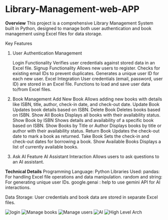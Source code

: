 # Library-Management-web-APP

**Overview**
This project is a comprehensive Library Management System built in Python, designed to manage both user authentication and book management using Excel files for data storage.

Key Features

1. User Authentication Management

    Login Functionality
        Verifies user credentials against stored data in an Excel file.
    Signup Functionality
        Allows new users to register.
    Checks for existing email IDs to prevent duplicates.
        Generates a unique user ID for each new user.
    Excel Integration
        User credentials (email, password, user ID) are stored in an Excel file.
    Functions to load and save user data to/from Excel files.

2. Book Management
    Add New Book
        Allows adding new books with details like ISBN, title, author, check-in date, and check-out date.
    Update Book
        Updates book details based on ISBN.
    Delete Book
        Deletes books based on ISBN.
    Show All Books
        Displays all books with their availability status.
    Show Book by ISBN
        Shows details and availability of a specific book based on ISBN.
    Show Books by Title or Author
        Displays books by title or author with their availability status.
    Return Book
        Updates the check-out date to mark a book as returned.
    Take Book
        Sets the check-in and check-out dates for borrowing a book.
    Show Available Books
        Displays a list of currently available books.
   
3. Ask AI Feature
      AI Assistant Interaction
          Allows users to ask questions to an AI assistant.


**Technical Details**
  Programming Language: Python
  Libraries Used:
  pandas: For handling Excel file operations and data manipulation.
  random and string: For generating unique user IDs.
  google.genai : help to use gemini API for AI interactions.

Data Storage:
  User credentials and book data are stored in separate Excel files.

![login](https://github.com/user-attachments/assets/da57be67-412d-4f43-98a1-8f41d4ddb5c1)
![Manage books](https://github.com/user-attachments/assets/67c0a4b1-8bb8-41c0-b4ee-93539572cd73)
![Manage users](https://github.com/user-attachments/assets/d5eb81ad-e53c-4a37-a845-1c9d1ee1f14f)
![AI](https://github.com/user-attachments/assets/0614b746-ed3c-45a8-9746-ff200ac38577)
![High Level Arch](https://github.com/user-attachments/assets/2c2898ae-7b76-4d2c-b1f6-61d689dff5c2)

